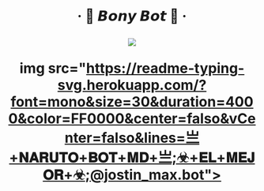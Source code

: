 <h1 align="center">‧ 🐰 𝘽𝙤𝙣𝙮 𝘽𝙤𝙩 🥕 ‧
</p>
<p>
        <img src= "https://i.ibb.co/fNdML4w/file.jpg">

img src="https://readme-typing-svg.herokuapp.com/?font=mono&size=30&duration=4000&color=FF0000&center=falso&vCenter=falso&lines=亗+𝐍𝐀𝐑𝐔𝐓𝐎+𝐁𝐎𝐓+𝐌𝐃+亗;☣+𝐄𝐋+𝐌𝐄𝐉𝐎𝐑+☣;@jostin_max.bot">      
